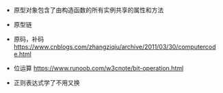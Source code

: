 - 原型对象包含了由构造函数的所有实例共享的属性和方法
- 原型链

- 原码，补码 https://www.cnblogs.com/zhangziqiu/archive/2011/03/30/computercode.html
- 位运算 https://www.runoob.com/w3cnote/bit-operation.html

- 正则表达式学了不用又换
